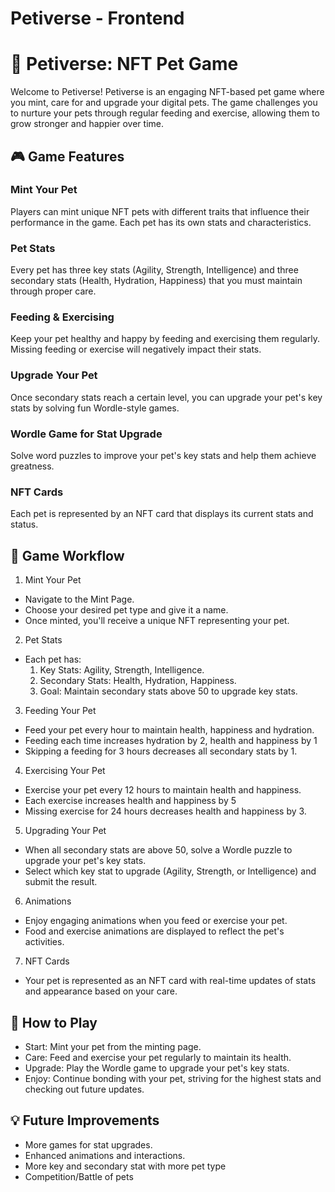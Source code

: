 # Petiverse - Frontend

# 🐾 Petiverse: NFT Pet Game

Welcome to Petiverse!
Petiverse is an engaging NFT-based pet game where you mint, care for and upgrade your digital pets. The game challenges you to nurture your pets through regular feeding and exercise, allowing them to grow stronger and happier over time.

## 🎮 Game Features

### Mint Your Pet
Players can mint unique NFT pets with different traits that influence their performance in the game. Each pet has its own stats and characteristics.

### Pet Stats
Every pet has three key stats (Agility, Strength, Intelligence) and three secondary stats (Health, Hydration, Happiness) that you must maintain through proper care.

### Feeding & Exercising
Keep your pet healthy and happy by feeding and exercising them regularly. Missing feeding or exercise will negatively impact their stats.

### Upgrade Your Pet
Once secondary stats reach a certain level, you can upgrade your pet's key stats by solving fun Wordle-style games.

### Wordle Game for Stat Upgrade
Solve word puzzles to improve your pet's key stats and help them achieve greatness.

### NFT Cards
Each pet is represented by an NFT card that displays its current stats and status.

## 📜 Game Workflow

1. Mint Your Pet
- Navigate to the Mint Page.
- Choose your desired pet type and give it a name.
- Once minted, you'll receive a unique NFT representing your pet.

2. Pet Stats
- Each pet has:
    1. Key Stats: Agility, Strength, Intelligence.
    2. Secondary Stats: Health, Hydration, Happiness.
    3. Goal: Maintain secondary stats above 50 to upgrade key stats.

3. Feeding Your Pet
- Feed your pet every hour to maintain health, happiness and hydration.
- Feeding each time increases hydration by 2, health and happiness by 1
- Skipping a feeding for 3 hours decreases all secondary stats by 1.

4. Exercising Your Pet
- Exercise your pet every 12 hours to maintain health and happiness.
- Each exercise increases health and happiness by 5
- Missing exercise for 24 hours decreases health and happiness by 3.

5. Upgrading Your Pet
- When all secondary stats are above 50, solve a Wordle puzzle to upgrade your pet's key stats.
- Select which key stat to upgrade (Agility, Strength, or Intelligence) and submit the result.

6. Animations
- Enjoy engaging animations when you feed or exercise your pet.
- Food and exercise animations are displayed to reflect the pet's activities.

7. NFT Cards
- Your pet is represented as an NFT card with real-time updates of stats and appearance based on your care.

## 🔄 How to Play
- Start: Mint your pet from the minting page.
- Care: Feed and exercise your pet regularly to maintain its health.
- Upgrade: Play the Wordle game to upgrade your pet's key stats.
- Enjoy: Continue bonding with your pet, striving for the highest stats and checking out future updates.

## 💡 Future Improvements
- More games for stat upgrades.
- Enhanced animations and interactions.
- More key and secondary stat with more pet type
- Competition/Battle of pets